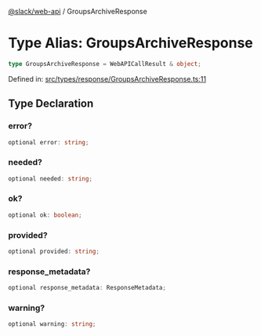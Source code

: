[@slack/web-api](../index.md) / GroupsArchiveResponse

# Type Alias: GroupsArchiveResponse

```ts
type GroupsArchiveResponse = WebAPICallResult & object;
```

Defined in: [src/types/response/GroupsArchiveResponse.ts:11](https://github.com/slackapi/node-slack-sdk/blob/main/packages/web-api/src/types/response/GroupsArchiveResponse.ts#L11)

## Type Declaration

### error?

```ts
optional error: string;
```

### needed?

```ts
optional needed: string;
```

### ok?

```ts
optional ok: boolean;
```

### provided?

```ts
optional provided: string;
```

### response\_metadata?

```ts
optional response_metadata: ResponseMetadata;
```

### warning?

```ts
optional warning: string;
```

